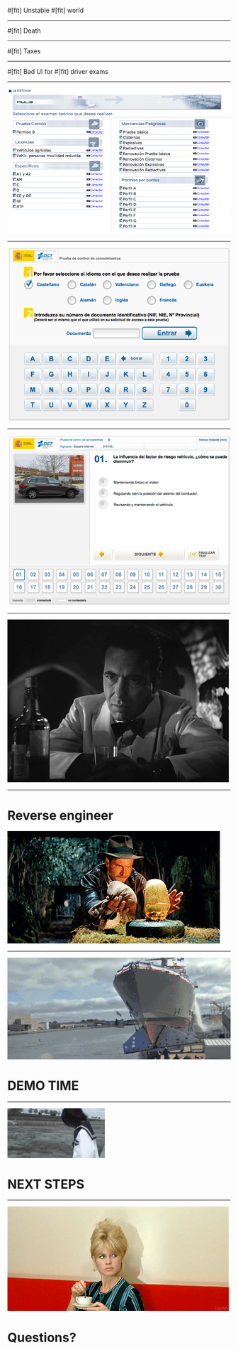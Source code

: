 #[fit] Unstable
#[fit] world

---
#[fit] Death

---
#[fit] Taxes

---
#[fit] Bad UI for
#[fit] driver exams

---
![fit](images/dgt-1.png)

---
![fit](images/dgt-2.png)

---
![fit](images/dgt-3.png)

---
![](images/no.gif)

---
# Reverse engineer
![](images/coding.gif)

---
![original](images/demo.gif)
# DEMO TIME

---
![original](images/next-steps.gif)
# NEXT STEPS

---
![original](images/questions.gif)
# Questions?

